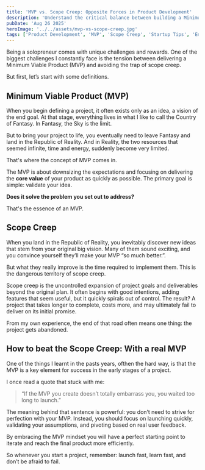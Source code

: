 ```yaml
---
title: 'MVP vs. Scope Creep: Opposite Forces in Product Development'
description: 'Understand the critical balance between building a Minimum Viable Product and avoiding scope creep. Learn how to ship faster, stay focused, and deliver real value.'
pubDate: 'Aug 26 2025'
heroImage: '../../assets/mvp-vs-scope-creep.jpg'
tags: ['Product Development', 'MVP', 'Scope Creep', 'Startup Tips', 'Engineering Leadership', 'Agile', 'Project Management']
---
```


Being a solopreneur comes with unique challenges and rewards. One of the biggest challenges I constantly face is the tension between delivering a Minimum Viable Product (MVP) and avoiding the trap of scope creep.

But first, let’s start with some definitions.

## Minimum Viable Product (MVP)
When you begin defining a project, it often exists only as an idea, a vision of the end goal. At that stage, everything lives in what I like to call the Country of Fantasy. In Fantasy, the Sky is the limit. 

But to bring your project to life, you eventually need to leave Fantasy and land in the Republic of Reality. And in Reality, the two resources that seemed infinite, time and energy, suddenly become very limited.

That's where the concept of MVP comes in.

The MVP is about downsizing the expectations and focusing on delivering the **core value** of your product as quickly as possible. The primary goal is simple: validate your idea.

**Does it solve the problem you set out to address?** 

That's the essence of an MVP.

## Scope Creep

When you land in the Republic of Reality, you inevitably discover new ideas that stem from your original big vision. Many of them sound exciting, and you convince yourself they’ll make your MVP “so much better.”.

But what they really improve is the time required to implement them. This is the dangerous territory of scope creep.

Scope creep is the uncontrolled expansion of project goals and deliverables beyond the original plan. It often begins with good intentions, adding features that seem useful, but it quickly spirals out of control. The result? A project that takes longer to complete, costs more, and may ultimately fail to deliver on its initial promise.

From my own experience, the end of that road often means one thing: the project gets abandoned.

## How to beat the Scope Creep: With a real MVP 

One of the things I learnt in the pasts years, ofthen the hard way, is that the MVP is a key element for success in the early stages of a project.

I once read a quote that stuck with me:

> “If the MVP you create doesn’t totally embarrass you, you waited too long to launch.”

The meaning behind that sentence is powerful: you don’t need to strive for perfection with your MVP. Instead, you should focus on launching quickly, validating your assumptions, and pivoting based on real user feedback.

By embracing the MVP mindset you will have a perfect starting point to iterate and reach the final product more efficiently.

So whenever you start a project, remember: launch fast, learn fast, and don’t be afraid to fail.